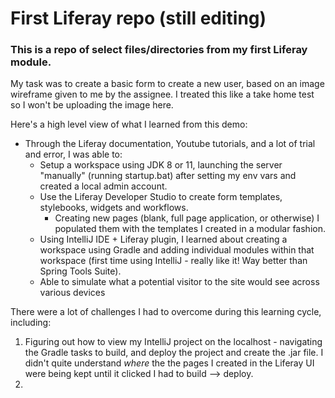 # First Liferay repo  (still editing)
 
 ### This is a repo of select files/directories from my first Liferay module.
 
 My task was to create a basic form to create a new user, based on an image wireframe given to me by the assignee. I treated this like a take home test so I won't be uploading the image here.
 
Here's a high level view of what I learned from this demo:
- Through the Liferay documentation, Youtube tutorials, and a lot of trial and error, I was able to:
  - Setup a workspace using JDK 8 or 11, launching the server "manually" (running startup.bat) after setting my env vars and created a local admin account.
  - Use the Liferay Developer Studio to create form templates, stylebooks, widgets and workflows. 
    - Creating new pages (blank, full page application, or otherwise) I populated them with the templates I created in a modular fashion.
  - Using IntelliJ IDE + Liferay plugin, I learned about creating a workspace using Gradle and adding individual modules within that workspace (first time using IntelliJ - really like it! Way better than Spring Tools Suite).
  - Able to simulate what a potential visitor to the site would see across various devices
  

There were a lot of challenges I had to overcome during this learning cycle, including:
1. Figuring out how to view my IntelliJ project on the localhost - navigating the Gradle tasks to build, and deploy the project and create the .jar file. I didn't quite understand _where_ the the pages I created in the Liferay UI were being kept until it clicked I had to build --> deploy.
 2.   
